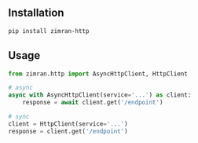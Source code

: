## Installation

```bash
pip install zimran-http
```

## Usage

```python
from zimran.http import AsyncHttpClient, HttpClient

# async
async with AsyncHttpClient(service='...') as client:
    response = await client.get('/endpoint')

# sync
client = HttpClient(service='...')
response = client.get('/endpoint')
```
